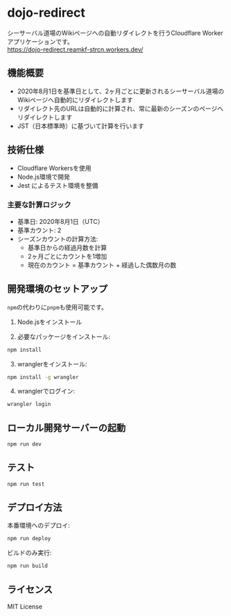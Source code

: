 # dojo-redirect

シーサーバル道場のWikiページへの自動リダイレクトを行うCloudflare Workerアプリケーションです。<br>
https://dojo-redirect.reamkf-strcn.workers.dev/

## 機能概要

- 2020年8月1日を基準日として、2ヶ月ごとに更新されるシーサーバル道場のWikiページへ自動的にリダイレクトします
- リダイレクト先のURLは自動的に計算され、常に最新のシーズンのページへリダイレクトします
- JST（日本標準時）に基づいて計算を行います

## 技術仕様

- Cloudflare Workersを使用
- Node.js環境で開発
- Jest によるテスト環境を整備

### 主要な計算ロジック

- 基準日: 2020年8月1日（UTC）
- 基準カウント: 2
- シーズンカウントの計算方法:
  - 基準日からの経過月数を計算
  - 2ヶ月ごとにカウントを1増加
  - 現在のカウント = 基準カウント + 経過した偶数月の数

## 開発環境のセットアップ
`npm`の代わりに`pnpm`も使用可能です。

1. Node.jsをインストール

2. 必要なパッケージをインストール:
```bash
npm install
```

3. wranglerをインストール:
```bash
npm install -g wrangler
```

4. wranglerでログイン:
```bash
wrangler login
```

## ローカル開発サーバーの起動
```bash
npm run dev
```

## テスト

```bash
npm run test
```

## デプロイ方法

本番環境へのデプロイ:
```bash
npm run deploy
```

ビルドのみ実行:
```bash
npm run build
```

## ライセンス
MIT License
